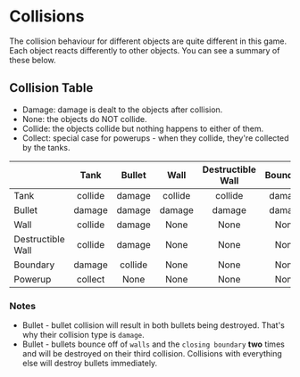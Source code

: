 # Collisions

The collision behaviour for different objects are quite different in this game. Each object reacts differently to
other objects. You can see a summary of these below.

## Collision Table

- Damage: damage is dealt to the objects after collision.
- None: the objects do NOT collide.
- Collide: the objects collide but nothing happens to either of them.
- Collect: special case for powerups - when they collide, they're collected by the tanks.

|                   |  Tank   | Bullet  |  Wall   | Destructible Wall | Boundary | Powerup |
|-------------------|:-------:|:-------:|:-------:|:-----------------:|:--------:|:-------:|
| Tank              | collide | damage  | collide |      collide      |  damage  | collect |
| Bullet            | damage  | damage  | damage  |      damage       |  damage  |  None   |
| Wall              | collide | damage  |  None   |       None        |   None   |  None   |
| Destructible Wall | collide | damage  |  None   |       None        |   None   |  None   |
| Boundary          | damage  | collide |  None   |       None        |   None   |  None   |
| Powerup           | collect |  None   |  None   |       None        |   None   |  None   |

### Notes

- Bullet - bullet collision will result in both bullets being destroyed. That's why their collision type is `damage`.
- Bullet - bullets bounce off of `walls` and the `closing boundary` **two** times and will be destroyed on their third collision. Collisions with everything else will destroy bullets immediately.
